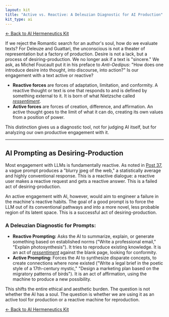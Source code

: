 ```yaml
---
layout: kit
title: "Active vs. Reactive: A Deleuzian Diagnostic for AI Production"
kit_type: ai
---
```

<div class="top-links">

<a href="{{ '/kits/ai-hermeneutics-kit/' | relative_url }}" class="quickkit-pill">← Back to AI
Hermeneutics Kit</a>

</div>


If we reject the Romantic search for an author's soul, how do we
evaluate texts? For Deleuze and Guattari, the unconscious is not a
theater of representation but a factory of production. Desire is not a
lack, but a process of desiring-production. We no longer ask if a text
is "sincere." We ask, as Michel Foucault put it in his preface to
*Anti-Oedipus*: "How does one introduce desire into thought, into
discourse, into action?" Is our engagement with a text active or
reactive?

- **Reactive forces** are forces of adaptation, limitation, and
  conformity. A reactive thought or text is one that responds to and is
  defined by something external to it. It is born of what Nietzsche
  called [*ressentiment*](https://en.wikipedia.org/wiki/Ressentiment).
- **Active forces** are forces of creation, difference, and affirmation.
  An active thought goes to the limit of what it can do, creating its
  own values from a position of power.

This distinction gives us a diagnostic tool, not for judging AI itself,
but for analyzing our own productive engagement with it.

------------------------------------------------------------------------

<div class="section">

## AI Prompting as Desiring-Production

Most engagement with LLMs is fundamentally reactive. As noted in [Post
37](post37.html), a vague prompt produces a "blurry jpeg of the web," a
statistically average and highly conventional response. This is a
reactive dialogue: a reactive user makes a reactive request and gets a
reactive answer. This is a failed act of desiring-production.

An active engagement with AI, however, would aim to engineer a failure
in the machine's reactive habits. The goal of a good prompt is to force
the LLM out of its conventional pathways and into a more novel, less
probable region of its latent space. This is a successful act of
desiring-production.

### A Deleuzian Diagnostic for Prompts:

- **Reactive Prompting:** Asks the AI to summarize, explain, or generate
  something based on established norms ("Write a professional email,"
  "Explain photosynthesis"). It tries to reproduce existing knowledge.
  It is an act of
  [*ressentiment*](https://en.wikipedia.org/wiki/Ressentiment) against
  the blank page, looking for conformity.
- **Active Prompting:** Forces the AI to synthesize disparate concepts,
  to create connections where none existed ("Write a legal brief in the
  poetic style of a 17th-century mystic," "Design a marketing plan based
  on the migratory patterns of birds"). It is an act of affirmation,
  using the machine to produce a new possibility.

This shifts the entire ethical and aesthetic burden. The question is not
whether the AI has a soul. The question is whether we are using it as an
active tool for production or a reactive machine for reproduction.

</div>

<div class="bottom-links">

<a href="{{ '/kits/ai-hermeneutics-kit/' | relative_url }}" class="quickkit-pill">← Back to AI
Hermeneutics Kit</a>

</div>
